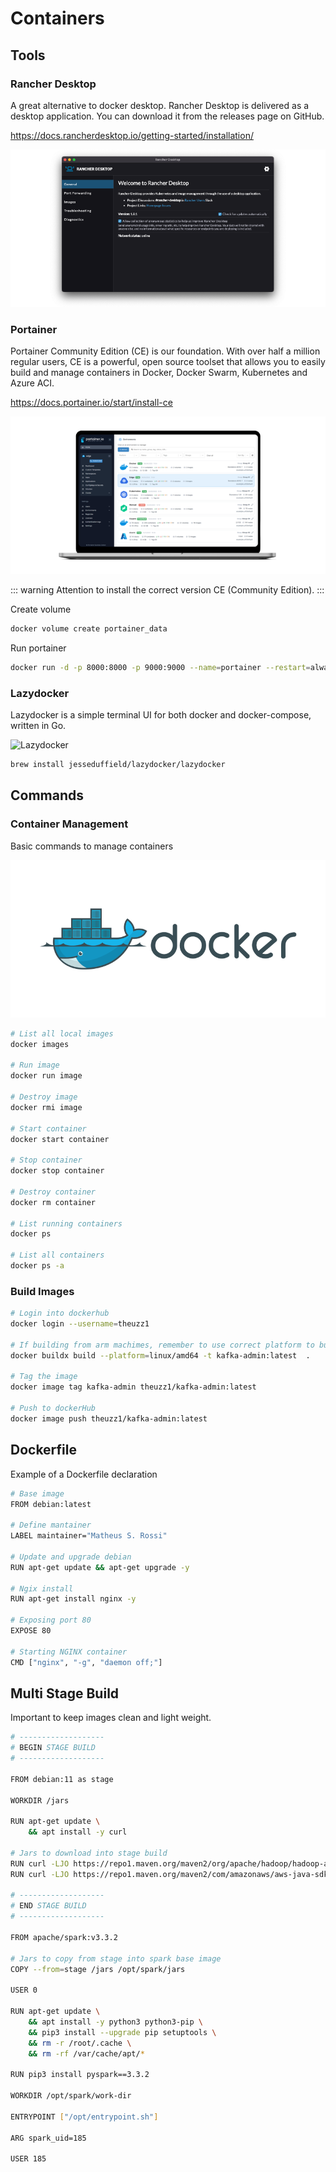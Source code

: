 # Containers

## Tools

### Rancher Desktop

A great alternative to docker desktop.
Rancher Desktop is delivered as a desktop application.
You can download it from the releases page on GitHub.

https://docs.rancherdesktop.io/getting-started/installation/

![Rancher](./rancher.png)

### Portainer

Portainer Community Edition (CE) is our foundation. With over half a million regular users, CE is a powerful, open source toolset that allows you to easily build and manage containers in Docker, Docker Swarm, Kubernetes and Azure ACI.

https://docs.portainer.io/start/install-ce

![Portainer](./portainer.png)

::: warning
Attention to install the correct version CE (Community Edition).
:::

Create volume
```bash
docker volume create portainer_data
```

Run portainer
```bash
docker run -d -p 8000:8000 -p 9000:9000 --name=portainer --restart=always -v /var/run/docker.sock:/var/run/docker.sock -v portainer_data:/data portainer/portainer-ce
```

### Lazydocker

Lazydocker is a simple terminal UI for both docker and docker-compose, written in Go.

![Lazydocker](./lazydocker.gif)

```bash
brew install jesseduffield/lazydocker/lazydocker
```

## Commands

### Container Management

Basic commands to manage containers

![Docker](./docker.png)


```bash
# List all local images
docker images

# Run image
docker run image

# Destroy image
docker rmi image

# Start container
docker start container

# Stop container
docker stop container

# Destroy container
docker rm container

# List running containers
docker ps

# List all containers
docker ps -a
```

### Build Images

```bash
# Login into dockerhub
docker login --username=theuzz1

# If building from arm machimes, remember to use correct platform to build
docker buildx build --platform=linux/amd64 -t kafka-admin:latest  .

# Tag the image
docker image tag kafka-admin theuzz1/kafka-admin:latest

# Push to dockerHub
docker image push theuzz1/kafka-admin:latest
```

## Dockerfile

Example of a Dockerfile declaration

```bash
# Base image
FROM debian:latest

# Define mantainer
LABEL maintainer="Matheus S. Rossi"

# Update and upgrade debian
RUN apt-get update && apt-get upgrade -y

# Ngix install
RUN apt-get install nginx -y

# Exposing port 80
EXPOSE 80

# Starting NGINX container
CMD ["nginx", "-g", "daemon off;"]

```

## Multi Stage Build

Important to keep images clean and light weight.

```bash
# -------------------
# BEGIN STAGE BUILD
# -------------------

FROM debian:11 as stage

WORKDIR /jars

RUN apt-get update \
    && apt install -y curl 

# Jars to download into stage build
RUN curl -LJO https://repo1.maven.org/maven2/org/apache/hadoop/hadoop-aws/3.3.4/hadoop-aws-3.3.4.jar
RUN curl -LJO https://repo1.maven.org/maven2/com/amazonaws/aws-java-sdk-bundle/1.12.433/aws-java-sdk-bundle-1.12.433.jar

# -------------------
# END STAGE BUILD
# -------------------

FROM apache/spark:v3.3.2

# Jars to copy from stage into spark base image
COPY --from=stage /jars /opt/spark/jars

USER 0

RUN apt-get update \
    && apt install -y python3 python3-pip \
    && pip3 install --upgrade pip setuptools \
    && rm -r /root/.cache \
    && rm -rf /var/cache/apt/* 

RUN pip3 install pyspark==3.3.2

WORKDIR /opt/spark/work-dir

ENTRYPOINT ["/opt/entrypoint.sh"]

ARG spark_uid=185

USER 185
```